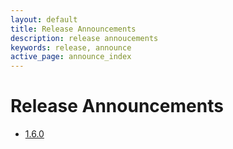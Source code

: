 ```yaml
---
layout: default
title: Release Announcements
description: release annoucements
keywords: release, announce
active_page: announce_index
---
```


# Release Announcements <span class="glyphicon glyphicon-bullhorn"> </span>

* [1.6.0](1.6.0.html)
